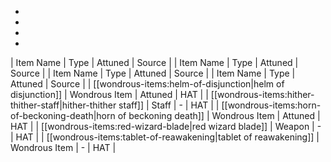 * 
* 
* 
* 
| Item Name | Type | Attuned | Source |
| Item Name | Type | Attuned | Source |
| Item Name | Type | Attuned | Source |
| Item Name | Type | Attuned | Source |
| [[wondrous-items:helm-of-disjunction|helm of disjunction]] | Wondrous Item | Attuned | HAT |
| [[wondrous-items:hither-thither-staff|hither-thither staff]] | Staff | - | HAT |
| [[wondrous-items:horn-of-beckoning-death|horn of beckoning death]] | Wondrous Item | Attuned | HAT |
| [[wondrous-items:red-wizard-blade|red wizard blade]] | Weapon | - | HAT |
| [[wondrous-items:tablet-of-reawakening|tablet of reawakening]] | Wondrous Item | - | HAT |